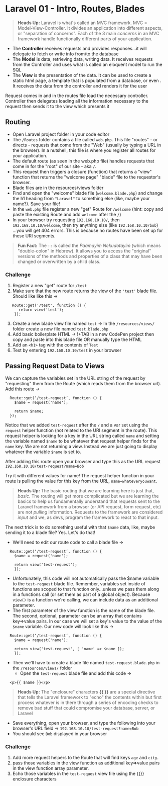 # Laravel 01 - Intro, Routes, Blades #

> **Heads Up:** Laravel is what's called an MVC framework. MVC = Model-View-Controller. It divides an application into different aspects, or "separation of concerns". Each of the 3 main _concerns_ in an MVC framework handle functionally different parts of your application.

- The **Controller** receives requests and provides responses...it will delegate to fetch or write info from/to the database
- The **Model** is data, retrieving data, writing data. It receives requests from the Controller and uses what is called an eloquent model to run the SQL
- The **View** is the presentation of the data. It can be used to create a static html page, a template that is populated from a database, or even . It receives the data from the controller and renders it for the user

Request comes in and in the routes file load the necessary controller. Controller then delegates loading all the information necessary to the request then sends it to the view which presents it

## Routing ##
- Open Laravel project folder in your code editor
- The ```/Routes``` folder contains a file called ```web.php```. This file "routes" - or directs - requests that come from the "Web" (usually by typing a URL in the browser). In a nutshell, this file is where you register all routes for your application.
- The default route (as seen in the web.php file) handles requests that come in for the "root" of our site - aka ```/```.
- This request then triggers a closure (function) that returns a "view" function that returns the "welcome page" "blade" file to the requestor's browser.
- Blade files are in the resources/views folder
- Find and open the "welcome" blade file (```welcome.blade.php```) and change the h1 heading from ```"Laravel"``` to something else (like, maybe your name?). Save your file!
- In the ```web.php``` file register a new "get" Route for ```/welcome``` (hint: copy and paste the existing Route and add ```welcome``` after the ```/```)
- In your browser try requesting ```192.168.10.10/```, then ```192.168.10.10/welcome```, then try anything else (like ```192.168.10.10/bob```) ...you will get 404 errors. This is because no routes have been set up for these URI segments.

> **Fun Fact:** The ```::``` is called the *Paamayim Nekudotayim* (which  means "double-colon" in Hebrew). It allows you to access the "original" versions of the methods and properties of a class that may have been changed or overwritten by a child class.

### Challenge ###
1. Register a new "get" route for ```/test```
2. Make sure that the new route returns the view of the ```'test'``` blade file. Should like like this ->
```
   Route::get('/test', function () {  
      return view('test');  
    });
```  

3. Create a new blade view file named ```test``` -> In the ```/resources/views/``` folder create a new file named ```test.blade.php```
4. Add basic boilerplate HTML -> !+TAB in a new CodePen project then copy and paste into this blade file OR manually type the HTML
5. Add an ```<h1>``` tag with the contents of ```Test```
6. Test by entering ```192.168.10.10/test``` in your browser

## Passing Request Data to Views ##
We can capture the variables set in the URL string of the request by "requesting" them from the Route (which reads them from the browser url). Add this route ->

```
  Route::get(‘/test-request’, function () {
    $name = request('name');

    return $name;
  });
```
Notice that we added ```test-request``` after the ```/``` and a var set using the ```request``` helper function (not related to the URI segment in the route). This request helper is looking for a key in the URL string called ```name``` and setting the variable named ```$name``` to be whatever that request helper finds for the ```name``` key. We are not returning a view. Instead we are just going to display whatever the variable ```$name``` is set to.

After adding this route open your browser and type this as the URL request ```192.168.10.10/test-request?name=Bob```

Try it with different values for name! The request helper function in your route is pulling the value for this key from the URL, ```name=whateveryouwant```.

> **Heads Up:** The basic routing that we are learning here is just that, _basic_. The routing will get more complicated but we are learning the basics to help us fundamentally understand that requests sent to the Laravel framework from a browser (or API request, form request, etc) are not _pulling_ information. Requests to the framework are considered _input_ and we, as devs, program the framework to react to that input.

The next trick is to do something useful with that ```$name``` data, like, maybe sending it to a blade file? Yes. Let's do that!

- We'll need to edit our route code to call a blade file ->  
```
  Route::get(‘/test-request’, function () {
    $name = request('name');

    return view('test-request');
    });
```
- Unfortunately, this code will not automatically pass the $name variable to the ```test-request``` blade file. Remember, variables set inside of functions are scoped to that function only...unless we pass them along in a functions call (or set them as part of a global object). Because ```view()``` is a function we're calling, we can include data as an additional parameter.  
- The first parameter of the view function is the name of the blade file. The second, optional, parameter can be an array that contains key=>value pairs. In our case we will set a key's value to the value of the ```$name``` variable. Our new code will look like this ->
```
  Route::get(‘/test-request’, function () {
    $name = request('name');

    return view('test-request', [ 'name' => $name ]);
    });
```
- Then we'll have to create a blade file named ```test-request.blade.php``` in the ```/resources/views/``` folder
  - Open the ```test-request``` blade file and add this code ->
```
  <p>{{ $name }}</p>
```
> **Heads Up:** The "enclosure" characters **{{ }}** are a special directive that tells the Laravel framework to "echo" the contents within but first process whatever is in there through a series of encoding checks to remove bad stuff that could compromise your database, server, or Laravel
- Save everything, open your browser, and type the following into your browser's URL field -> ```192.168.10.10/test-request?name=Bob```
- You should see ```Bob``` displayed in your browser


### Challenge ###
1. Add more request helpers to the Route that will find keys ```age``` and ```city```.
2. pass those variables in the view function as additional key=>value pairs in the view function array parameter.
3. Echo those variables in the ```test-request``` view file using the {{}} enclosure characters
